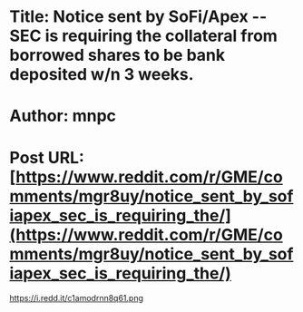 # Title: Notice sent by SoFi/Apex -- SEC is requiring the collateral from borrowed shares to be bank deposited w/n 3 weeks.
# Author: mnpc
# Post URL: [https://www.reddit.com/r/GME/comments/mgr8uy/notice_sent_by_sofiapex_sec_is_requiring_the/](https://www.reddit.com/r/GME/comments/mgr8uy/notice_sent_by_sofiapex_sec_is_requiring_the/)


https://i.redd.it/c1amodrnn8q61.png